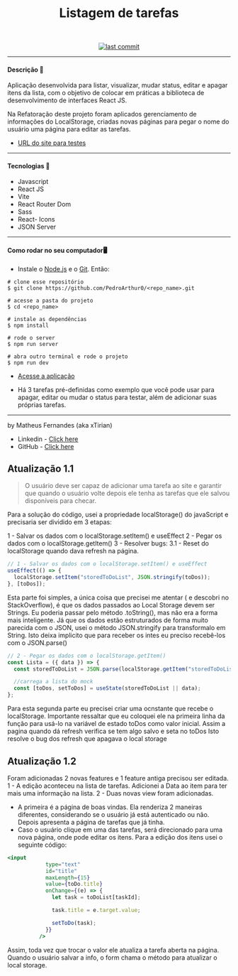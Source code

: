 <div align="center">
	<h1>Listagem de tarefas</h1>
	<br>
	<p align="center">
		<a href="https://www.linkedin.com/in/pedro-arthur-amaral-0a2996232/">
		</a>
		<a href="https://https://github.com/PedroArthur0">
		  <img alt="last commit" src="https://img.shields.io/github/last-commit/PedroArthur0/PedroArthur0">
		</a>
	</p>
</div>

<hr>

<h4>Descrição 📄</h4>

Aplicação desenvolvida para listar, visualizar, mudar status, editar e apagar itens da lista, com o objetivo de colocar em práticas a biblioteca de desenvolvimento de interfaces React JS.

Na Refatoração deste projeto foram aplicados gerenciamento de informações do LocalStorage, criadas novas páginas para pegar o nome do usuário uma página para editar as tarefas.

- [URL do site para testes](https://todolist-refact.vercel.app/)

<hr>

<h4>Tecnologias 🚀</h4>

- Javascript
- React JS
- Vite
- React Router Dom
- Sass
- React- Icons
- JSON Server

<hr>

<h4>Como rodar no seu computador🖥️</h4>

- Instale o [Node.js](https://nodejs.org/en/download/) e o [Git](https://git-scm.com/book/en/v2/Getting-Started-Installing-Git). Então:

```
# clone esse repositório
$ git clone https://github.com/PedroArthur0/<repo_name>.git

# acesse a pasta do projeto
$ cd <repo_name>

# instale as dependências
$ npm install

# rode o server
$ npm run server

# abra outro terminal e rode o projeto
$ npm run dev
```

- [Acesse a aplicação](http://localhost:5173)

- Há 3 tarefas pré-definidas como exemplo que você pode usar para apagar, editar ou mudar o status para testar, além de adicionar suas próprias tarefas.

<hr>

by Matheus Fernandes (aka xTirian)<br>

- Linkedin - [Click here](https://www.linkedin.com/in/pedro-arthur-amaral-0a2996232/)
- GitHub - [Click here](https://github.com/PedroArthur0/)

## Atualização 1.1

> O usuário deve ser capaz de adicionar uma tarefa ao site e garantir que quando o usuário volte depois ele tenha as tarefas que ele salvou disponíveis para checar.

Para a solução do código, usei a propriedade localStorage() do javaScript e precisaria ser dividido em 3 etapas:

1 - Salvar os dados com o localStorage.setItem() e useEffect
2 - Pegar os dados com o localStorage.getItem()
3 - Resolver bugs:
3.1 - Reset do localStorage quando dava refresh na página.

```jsx
// 1 - Salvar os dados com o localStorage.setItem() e useEffect
useEffect(() => {
  localStorage.setItem("storedToDoList", JSON.stringify(toDos));
}, [toDos]);
```

Esta parte foi simples, a única coisa que precisei me atentar ( e descobri no StackOverflow), é que os dados passados ao Local Storage devem ser Strings. Eu poderia passar pelo método .toString(), mas não era a forma mais inteligente. Já que os dados estão estruturados de forma muito parecida com o JSON, usei o método JSON.stringify para transformalo em String. Isto deixa implicito que para receber os intes eu preciso recebê-los com o JSON.parse()

```jsx
// 2 - Pegar os dados com o localStorage.getItem()
const Lista = ({ data }) => {
  const storedToDoList = JSON.parse(localStorage.getItem("storedToDoList"));

  //carrega a lista do mock
  const [toDos, setToDos] = useState(storedToDoList || data);
};
```

Para esta segunda parte eu precisei criar uma ocnstante que recebe o localStorage. Importante ressaltar que eu coloquei ele na primeira linha da função para usá-lo na variável de estado toDos como valor inicial. Assim a pagina quando dá refresh verifica se tem algo salvo e seta no toDos Isto resolve o bug dos refresh que apagava o local storage


## Atualização 1.2

Foram adicionadas 2 novas features e 1 feature antiga precisou ser editada.
1 - A edição aconteceu na lista de tarefas. Adicionei a Data ao item para ter mais uma informação na lista.
2 - Duas novas view foram adicionadas.
- A primeira é a página de boas vindas. Ela renderiza 2 maneiras diferentes, considerando se o usuário já está autenticado ou não. Depois apresenta a página de tarefas que já tinha.
- Caso o usuário clique em uma das tarefas, será direcionado para uma nova página, onde pode editar os itens. Para a edição dos itens usei o seguinte código:
```jsx
<input
            type="text"
            id="title"
            maxLength={15}
            value={toDo.title}
            onChange={(e) => {
              let task = toDoList[taskId];

              task.title = e.target.value;

              setToDo(task);
            }}
          />
```

Assim, toda vez que trocar o valor ele atualiza a tarefa aberta na página. Quando o usuário salvar a info, o form chama o método para atualizar o local storage.
